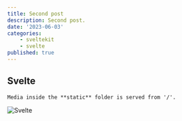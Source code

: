 ```yaml
---
title: Second post 
description: Second post.
date: '2023-06-03'
categories:
    - sveltekit
    - svelte
published: true
---
```


## Svelte

    Media inside the **static** folder is served from '/'.

![Svelte](favicon.png)
